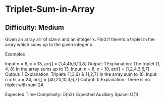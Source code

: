 # Triplet-Sum-in-Array

## Difficulty: Medium

Given an array arr of size n and an integer x. Find if there's a triplet in the array which sums up to the given integer x.

Examples

Input:n = 6, x = 13, arr[] = [1,4,45,6,10,8]
Output: 1
Explanation: The triplet {1, 4, 8} in the array sums up to 13.
Input: n = 6, x = 10, arr[] = [1,2,4,3,6,7]
Output: 1
Explanation: Triplets {1,3,6} & {1,2,7} in the array sum to 10. 
Input: n = 6, x = 24, arr[] = [40,20,10,3,6,7]
Output: 0
Explanation: There is no triplet with sum 24. 

Expected Time Complexity: O(n2)
Expected Auxiliary Space: O(1)

